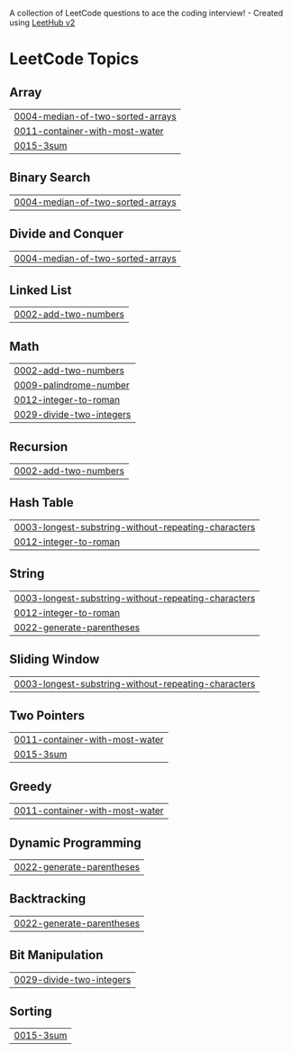 A collection of LeetCode questions to ace the coding interview! - Created using [LeetHub v2](https://github.com/arunbhardwaj/LeetHub-2.0)
<!---LeetCode Topics Start-->
# LeetCode Topics
## Array
|  |
| ------- |
| [0004-median-of-two-sorted-arrays](https://github.com/riyajivani/Leetcode-solutions/tree/master/0004-median-of-two-sorted-arrays) |
| [0011-container-with-most-water](https://github.com/riyajivani/Leetcode-solutions/tree/master/0011-container-with-most-water) |
| [0015-3sum](https://github.com/riyajivani/Leetcode-solutions/tree/master/0015-3sum) |
## Binary Search
|  |
| ------- |
| [0004-median-of-two-sorted-arrays](https://github.com/riyajivani/Leetcode-solutions/tree/master/0004-median-of-two-sorted-arrays) |
## Divide and Conquer
|  |
| ------- |
| [0004-median-of-two-sorted-arrays](https://github.com/riyajivani/Leetcode-solutions/tree/master/0004-median-of-two-sorted-arrays) |
## Linked List
|  |
| ------- |
| [0002-add-two-numbers](https://github.com/riyajivani/Leetcode-solutions/tree/master/0002-add-two-numbers) |
## Math
|  |
| ------- |
| [0002-add-two-numbers](https://github.com/riyajivani/Leetcode-solutions/tree/master/0002-add-two-numbers) |
| [0009-palindrome-number](https://github.com/riyajivani/Leetcode-solutions/tree/master/0009-palindrome-number) |
| [0012-integer-to-roman](https://github.com/riyajivani/Leetcode-solutions/tree/master/0012-integer-to-roman) |
| [0029-divide-two-integers](https://github.com/riyajivani/Leetcode-solutions/tree/master/0029-divide-two-integers) |
## Recursion
|  |
| ------- |
| [0002-add-two-numbers](https://github.com/riyajivani/Leetcode-solutions/tree/master/0002-add-two-numbers) |
## Hash Table
|  |
| ------- |
| [0003-longest-substring-without-repeating-characters](https://github.com/riyajivani/Leetcode-solutions/tree/master/0003-longest-substring-without-repeating-characters) |
| [0012-integer-to-roman](https://github.com/riyajivani/Leetcode-solutions/tree/master/0012-integer-to-roman) |
## String
|  |
| ------- |
| [0003-longest-substring-without-repeating-characters](https://github.com/riyajivani/Leetcode-solutions/tree/master/0003-longest-substring-without-repeating-characters) |
| [0012-integer-to-roman](https://github.com/riyajivani/Leetcode-solutions/tree/master/0012-integer-to-roman) |
| [0022-generate-parentheses](https://github.com/riyajivani/Leetcode-solutions/tree/master/0022-generate-parentheses) |
## Sliding Window
|  |
| ------- |
| [0003-longest-substring-without-repeating-characters](https://github.com/riyajivani/Leetcode-solutions/tree/master/0003-longest-substring-without-repeating-characters) |
## Two Pointers
|  |
| ------- |
| [0011-container-with-most-water](https://github.com/riyajivani/Leetcode-solutions/tree/master/0011-container-with-most-water) |
| [0015-3sum](https://github.com/riyajivani/Leetcode-solutions/tree/master/0015-3sum) |
## Greedy
|  |
| ------- |
| [0011-container-with-most-water](https://github.com/riyajivani/Leetcode-solutions/tree/master/0011-container-with-most-water) |
## Dynamic Programming
|  |
| ------- |
| [0022-generate-parentheses](https://github.com/riyajivani/Leetcode-solutions/tree/master/0022-generate-parentheses) |
## Backtracking
|  |
| ------- |
| [0022-generate-parentheses](https://github.com/riyajivani/Leetcode-solutions/tree/master/0022-generate-parentheses) |
## Bit Manipulation
|  |
| ------- |
| [0029-divide-two-integers](https://github.com/riyajivani/Leetcode-solutions/tree/master/0029-divide-two-integers) |
## Sorting
|  |
| ------- |
| [0015-3sum](https://github.com/riyajivani/Leetcode-solutions/tree/master/0015-3sum) |
<!---LeetCode Topics End-->